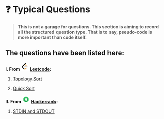 # **:question: Typical Questions**

>**This is not a garage for questions. This section is aiming to record all the structured question type. That is to say, pseudo-code is more important than code itself.**

## The questions have been listed here:

   **I. From <img src="LeetCode_logo_black.png" alt="bash" width="25" height="25"/> [Leetcode](https://leetcode.com/):**


   1. [Topology Sort](Leetcode/Topology_sort.md)
   
   2. [Quick Sort](Leetcode/Quick_sort.md)
   
   **II. From <img src="HackerRank_logo.png" alt="bash" width="25" height="25"/> [Hackerrank](https://www.hackerrank.com/):**

   1. [STDIN and STDOUT](Hackerrank/STDIN%26STDOUT.md)
